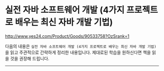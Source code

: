 # 실전 자바 소프트웨어 개발 (4가지 프로젝트로 배우는 최신 자바 개발 기법)

http://www.yes24.com/Product/Goods/90533758?OzSrank=1

다음의 내용은 `실전 자바 소프트웨어 개발 (4가지 프로젝트로 배우는 최신 자바 개발 기법)`을 읽고 주관적으로 간략하게 정리한 내용입니다. 제대로된 학습을 원하신다면 책을 읽을 것을 권장해 드립니다.

---